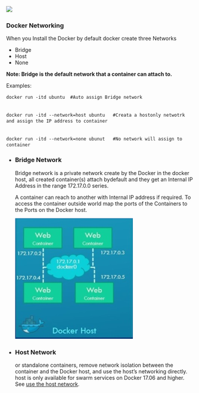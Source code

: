 <img src="images/c4logo.png">

### Docker Networking
When you Install the Docker by default docker create three Networks
- Bridge
- Host
- None

**Note: Bridge is the default network that a container can attach to.**

Examples:
```
docker run -itd ubuntu  #Auto assign Bridge network


docker run -itd --network=host ubuntu   #Creata a hostonly netwotrk and assign the IP address to container


docker run -itd --network=none ubunut   #No network will assign to container

```

- ### Bridge Network
  Bridge network is a private network create by the Docker in the docker host, all created container(s) attach bydefault and they get an Internal IP Address in the range 172.17.0.0 series.

  A container can reach to another with Internal IP address if required. To access the container outside world map the ports of the Containers to the Ports on the Docker host.

  <img src="images/bridge-network.jpg">

- ### Host Network
  or standalone containers, remove network isolation between the container and the Docker host, and use the host’s networking directly. host is only available for swarm services on Docker 17.06 and higher. See [use the host network](https://docs.docker.com/network/host/).   



